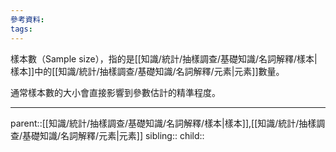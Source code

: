 ```yaml
---
參考資料:
tags:
---
```

樣本數（Sample size），指的是[[知識/統計/抽樣調查/基礎知識/名詞解釋/樣本|樣本]]中的[[知識/統計/抽樣調查/基礎知識/名詞解釋/元素|元素]]數量。

通常樣本數的大小會直接影響到參數估計的精準程度。
- - -
parent::[[知識/統計/抽樣調查/基礎知識/名詞解釋/樣本|樣本]],[[知識/統計/抽樣調查/基礎知識/名詞解釋/元素|元素]]
sibling::
child::